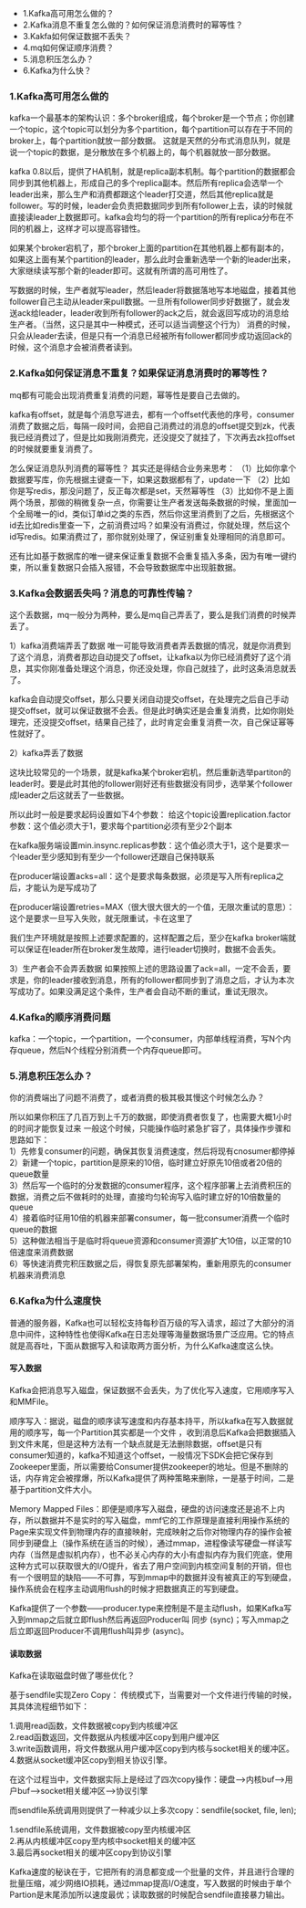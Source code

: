 * 1.Kafka高可用怎么做的？
* 2.Kafka消息不重复怎么做的？如何保证消息消费时的幂等性？
* 3.Kakfa如何保证数据不丢失？
* 4.mq如何保证顺序消费？
* 5.消息积压怎么办？
* 6.Kafka为什么快？

### 1.Kafka高可用怎么做的
kafka一个最基本的架构认识：多个broker组成，每个broker是一个节点；你创建一个topic，这个topic可以划分为多个partition，每个partition可以存在于不同的broker上，每个partition就放一部分数据。
这就是天然的分布式消息队列，就是说一个topic的数据，是分散放在多个机器上的，每个机器就放一部分数据。

kafka 0.8以后，提供了HA机制，就是replica副本机制。每个partition的数据都会同步到其他机器上，形成自己的多个replica副本。然后所有replica会选举一个leader出来，那么生产和消费都跟这个leader打交道，然后其他replica就是follower。写的时候，leader会负责把数据同步到所有follower上去，读的时候就直接读leader上数据即可。kafka会均匀的将一个partition的所有replica分布在不同的机器上，这样才可以提高容错性。

如果某个broker宕机了，那个broker上面的partition在其他机器上都有副本的，如果这上面有某个partition的leader，那么此时会重新选举一个新的leader出来，大家继续读写那个新的leader即可。这就有所谓的高可用性了。

写数据的时候，生产者就写leader，然后leader将数据落地写本地磁盘，接着其他follower自己主动从leader来pull数据。一旦所有follower同步好数据了，就会发送ack给leader，leader收到所有follower的ack之后，就会返回写成功的消息给生产者。（当然，这只是其中一种模式，还可以适当调整这个行为）
消费的时候，只会从leader去读，但是只有一个消息已经被所有follower都同步成功返回ack的时候，这个消息才会被消费者读到。

### 2.Kafka如何保证消息不重复？如果保证消息消费时的幂等性？
mq都有可能会出现消费重复消费的问题，幂等性是要自己去做的。

kafka有offset，就是每个消息写进去，都有一个offset代表他的序号，consumer消费了数据之后，每隔一段时间，会把自己消费过的消息的offset提交到zk，代表我已经消费过了，但是比如我刚消费完，还没提交了就挂了，下次再去zk拉offset的时候就要重复消费了。

怎么保证消息队列消费的幂等性？
其实还是得结合业务来思考：
（1）比如你拿个数据要写库，你先根据主键查一下，如果这数据都有了，update一下
（2）比如你是写redis，那没问题了，反正每次都是set，天然幂等性
（3）比如你不是上面两个场景，那做的稍微复杂一点，你需要让生产者发送每条数据的时候，里面加一个全局唯一的id，类似订单id之类的东西，然后你这里消费到了之后，先根据这个id去比如redis里查一下，之前消费过吗？如果没有消费过，你就处理，然后这个id写redis。如果消费过了，那你就别处理了，保证别重复处理相同的消息即可。

还有比如基于数据库的唯一键来保证重复数据不会重复插入多条，因为有唯一键约束，所以重复数据只会插入报错，不会导致数据库中出现脏数据。

### 3.Kafka会数据丢失吗？消息的可靠性传输？
这个丢数据，mq一般分为两种，要么是mq自己弄丢了，要么是我们消费的时候弄丢了。

1）kafka消费端弄丢了数据
唯一可能导致消费者弄丢数据的情况，就是你消费到了这个消息，消费者那边自动提交了offset，让kafka以为你已经消费好了这个消息，其实你刚准备处理这个消息，你还没处理，你自己就挂了，此时这条消息就丢了。

kafka会自动提交offset，那么只要关闭自动提交offset，在处理完之后自己手动提交offset，就可以保证数据不会丢。但是此时确实还是会重复消费，比如你刚处理完，还没提交offset，结果自己挂了，此时肯定会重复消费一次，自己保证幂等性就好了。

2）kafka弄丢了数据

这块比较常见的一个场景，就是kafka某个broker宕机，然后重新选举partiton的leader时。要是此时其他的follower刚好还有些数据没有同步，选举某个follower成leader之后这就丢了一些数据。

所以此时一般是要求起码设置如下4个参数：
给这个topic设置replication.factor参数：这个值必须大于1，要求每个partition必须有至少2个副本

在kafka服务端设置min.insync.replicas参数：这个值必须大于1，这个是要求一个leader至少感知到有至少一个follower还跟自己保持联系

在producer端设置acks=all：这个是要求每条数据，必须是写入所有replica之后，才能认为是写成功了

在producer端设置retries=MAX（很大很大很大的一个值，无限次重试的意思）：这个是要求一旦写入失败，就无限重试，卡在这里了

我们生产环境就是按照上述要求配置的，这样配置之后，至少在kafka broker端就可以保证在leader所在broker发生故障，进行leader切换时，数据不会丢失。

3）生产者会不会弄丢数据
如果按照上述的思路设置了ack=all，一定不会丢，要求是，你的leader接收到消息，所有的follower都同步到了消息之后，才认为本次写成功了。如果没满足这个条件，生产者会自动不断的重试，重试无限次。

### 4.Kafka的顺序消费问题
kafka：一个topic，一个partition，一个consumer，内部单线程消费，写N个内存queue，然后N个线程分别消费一个内存queue即可。

### 5.消息积压怎么办？
你的消费端出了问题不消费了，或者消费的极其极其慢这个时候怎么办？

所以如果你积压了几百万到上千万的数据，即使消费者恢复了，也需要大概1小时的时间才能恢复过来
一般这个时候，只能操作临时紧急扩容了，具体操作步骤和思路如下：         
1）先修复consumer的问题，确保其恢复消费速度，然后将现有cnosumer都停掉     
2）新建一个topic，partition是原来的10倍，临时建立好原先10倍或者20倍的queue数量              
3）然后写一个临时的分发数据的consumer程序，这个程序部署上去消费积压的数据，消费之后不做耗时的处理，直接均匀轮询写入临时建立好的10倍数量的queue       
4）接着临时征用10倍的机器来部署consumer，每一批consumer消费一个临时queue的数据         
5）这种做法相当于是临时将queue资源和consumer资源扩大10倍，以正常的10倍速度来消费数据           
6）等快速消费完积压数据之后，得恢复原先部署架构，重新用原先的consumer机器来消费消息            

### 6.Kafka为什么速度快
普通的服务器，Kafka也可以轻松支持每秒百万级的写入请求，超过了大部分的消息中间件，这种特性也使得Kafka在日志处理等海量数据场景广泛应用。它的特点就是高吞吐，下面从数据写入和读取两方面分析，为什么Kafka速度这么快。

#### 写入数据
Kafka会把消息写入磁盘，保证数据不会丢失，为了优化写入速度，它用顺序写入和MMFile。

顺序写入：据说，磁盘的顺序读写速度和内存基本持平，所以kafka在写入数据就用的顺序写，每一个Partition其实都是一个文件 ，收到消息后Kafka会把数据插入到文件末尾，但是这种方法有一个缺点就是无法删除数据，offset是只有consumer知道的，kafka不知道这个offset，一般情况下SDK会把它保存到Zookeeper里面，所以需要给Consumer提供zookeeper的地址。但是不删除的话，内存肯定会被撑爆，所以Kafka提供了两种策略来删除，一是基于时间，二是基于partition文件大小。

Memory Mapped Files：即便是顺序写入磁盘，硬盘的访问速度还是追不上内存，所以数据并不是实时的写入磁盘，mmf它的工作原理是直接利用操作系统的Page来实现文件到物理内存的直接映射，完成映射之后你对物理内存的操作会被同步到硬盘上（操作系统在适当的时候），通过mmap，进程像读写硬盘一样读写内存（当然是虚拟机内存），也不必关心内存的大小有虚拟内存为我们兜底，使用这种方式可以获取很大的I/O提升，省去了用户空间到内核空间复制的开销，但也有一个很明显的缺陷——不可靠，写到mmap中的数据并没有被真正的写到硬盘，操作系统会在程序主动调用flush的时候才把数据真正的写到硬盘。

Kafka提供了一个参数——producer.type来控制是不是主动flush，如果Kafka写入到mmap之后就立即flush然后再返回Producer叫 同步 (sync)；写入mmap之后立即返回Producer不调用flush叫异步 (async)。

#### 读取数据
Kafka在读取磁盘时做了哪些优化？

基于sendfile实现Zero Copy：
传统模式下，当需要对一个文件进行传输的时候，其具体流程细节如下：

1.调用read函数，文件数据被copy到内核缓冲区              
2.read函数返回，文件数据从内核缓冲区copy到用户缓冲区        
3.write函数调用，将文件数据从用户缓冲区copy到内核与socket相关的缓冲区。         
4.数据从socket缓冲区copy到相关协议引擎。          

在这个过程当中，文件数据实际上是经过了四次copy操作：硬盘—>内核buf—>用户buf—>socket相关缓冲区—>协议引擎

而sendfile系统调用则提供了一种减少以上多次copy：sendfile(socket, file, len);

1.sendfile系统调用，文件数据被copy至内核缓冲区    
2.再从内核缓冲区copy至内核中socket相关的缓冲区    
3.最后再socket相关的缓冲区copy到协议引擎     


Kafka速度的秘诀在于，它把所有的消息都变成一个批量的文件，并且进行合理的批量压缩，减少网络IO损耗，通过mmap提高I/O速度，写入数据的时候由于单个Partion是末尾添加所以速度最优；读取数据的时候配合sendfile直接暴力输出。

